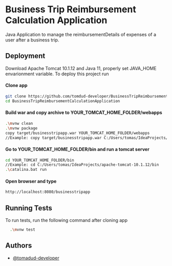 
# Business Trip Reimbursement Calculation Application

Java Application to manage the reimbursementDetails of expenses of a user after a business trip.




## Deployment

Download Apache Tomcat 10.1.12 and Java 11, properly set JAVA_HOME envarionment variable.
To deploy this project run

#### Clone app
```bash
git clone https://github.com/tomdud-developer/BusinessTripReimbursementCalculationApplication.git
cd BusinessTripReimbursementCalculationApplication
```

#### Build war and copy archive to YOUR_TOMCAT_HOME_FOLDER/webapps
```bash
.\mvnw clean
.\mvnw package
copy target/businesstripapp.war YOUR_TOMCAT_HOME_FOLDER/webapps
//Example: copy target/businesstripapp.war C:/Users/tomas/IdeaProjects/apache-tomcat-10.1.12/webapps
```

#### Go to YOUR_TOMCAT_HOME_FOLDER/bin and run a tomcat server
```bash
cd YOUR_TOMCAT_HOME_FOLDER/bin 
//Example: cd C:/Users/tomas/IdeaProjects/apache-tomcat-10.1.12/bin
.\catalina.bat run
```

#### Open browser and type
```bash
http://localhost:8080/businesstripapp
```

## Running Tests

To run tests, run the following command after cloning app

```bash
  .\mvnw test
```


## Authors

- [@tomadud-developer](https://www.github.com/tomadud-developer)

